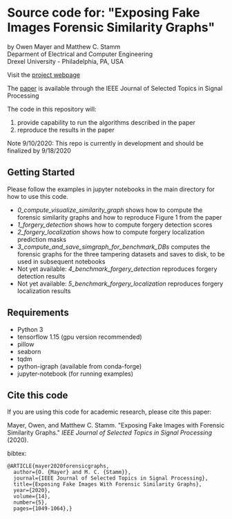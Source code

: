 # Source code for: "Exposing Fake Images Forensic Similarity Graphs" 
by Owen Mayer and Matthew C. Stamm  
Deparment of Electrical and Computer Engineering  
Drexel University - Philadelphia, PA, USA

Visit the [project webpage](http://omayer.gitlab.io/forensicgraph/)

The [paper](https://ieeexplore.ieee.org/abstract/document/9113265) is available through the IEEE Journal of Selected Topics in Signal Processing 

The code in this repository will:
1. provide capability to run the algorithms described in the paper
2. reproduce the results in the paper

Note 9/10/2020: This repo is currently in development and should be finalized by 9/18/2020

## Getting Started

Please follow the examples in jupyter notebooks in the main directory for how to use this code.
- *0_compute_visualize_similarity_graph* shows how to compute the forensic similarity graphs and how to reproduce Figure 1 from the paper
- *1_forgery_detection* shows how to compute forgery detection scores
- *2_forgery_localization* shows how to compute forgery localization prediction masks
- *3_compute_and_save_simgraph_for_benchmark_DBs* computes the forensic graphs for the three tampering datasets and saves to disk, to be used in subsequent notebooks
- Not yet available: *4_benchmark_forgery_detection* reproduces forgery detection results 
- Not yet available: *5_benchmark_forgery_localization* reproduces forgery localization results 

## Requirements
- Python 3
- tensorflow 1.15 (gpu version recommended)
- pillow
- seaborn
- tqdm
- python-igraph (available from conda-forge)
- jupyter-notebook (for running examples)

## Cite this code
If you are using this code for academic research, please cite this paper:

Mayer, Owen, and Matthew C. Stamm. "Exposing Fake Images with Forensic Similarity Graphs." *IEEE Journal of Selected Topics in Signal Processing* (2020).

bibtex:
```
@ARTICLE{mayer2020forensicgraphs,
  author={O. {Mayer} and M. C. {Stamm}},
  journal={IEEE Journal of Selected Topics in Signal Processing}, 
  title={Exposing Fake Images With Forensic Similarity Graphs}, 
  year={2020},
  volume={14},
  number={5},
  pages={1049-1064},}
```